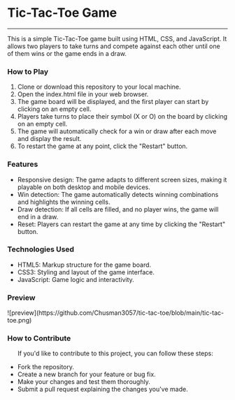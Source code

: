 <h1>Tic-Tac-Toe Game</h1>
<hr>
<p>
  This is a simple Tic-Tac-Toe game built using HTML, CSS, and JavaScript. It allows two players to take turns and compete against each other until one of them wins or the game ends in a draw.
</p>
<h3>How to Play</h3>
<ol>
  <li>
    Clone or download this repository to your local machine.
  </li>
  <li>
    Open the index.html file in your web browser.
  </li>
  <li>
    The game board will be displayed, and the first player can start by clicking on an empty cell.
  </li>
  <li>
    Players take turns to place their symbol (X or O) on the board by clicking on an empty cell.
  </li>
  <li>
    The game will automatically check for a win or draw after each move and display the result.
  </li>
  <li>
    To restart the game at any point, click the "Restart" button.
  </li>
</ol>

<h3>Features</h3>
<ul>
  <li>Responsive design: The game adapts to different screen sizes, making it playable on both desktop and mobile devices.</li>
  <li>Win detection: The game automatically detects winning combinations and highlights the winning cells.</li>
  <li>Draw detection: If all cells are filled, and no player wins, the game will end in a draw.</li>
  <li>Reset: Players can restart the game at any time by clicking the "Restart" button.</li>
</ul>

<h3>Technologies Used</h3>
<ul>
  <li>HTML5: Markup structure for the game board.</li>
  <li>CSS3: Styling and layout of the game interface.</li>
  <li>JavaScript: Game logic and interactivity.</li>
</ul>

<h3>Preview</h3>
![preview](https://github.com/Chusman3057/tic-tac-toe/blob/main/tic-tac-toe.png)


<h3>How to Contribute</h3>
<ul>
  <p>If you'd like to contribute to this project, you can follow these steps:</p>
  <li>Fork the repository.</li>
    <li>Create a new branch for your feature or bug fix.</li>
    <li>Make your changes and test them thoroughly.</li>
    <li>Submit a pull request explaining the changes you've made.</li>
</ul>







